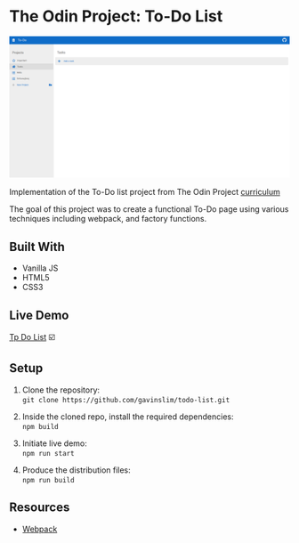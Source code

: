 # The Odin Project: To-Do List

<img src="image/frontpage.png" alt="about-page"/> 

Implementation of the To-Do list project from The Odin Project [curriculum](https://www.theodinproject.com/)

The goal of this project was to create a functional To-Do page using various techniques including webpack, and factory functions.

## Built With

- Vanilla JS
- HTML5
- CSS3

## Live Demo

[Tp Do List](http://gavinslim.com/todo-list/) :ballot_box_with_check:

## Setup

1. Clone the repository:<br>```git clone https://github.com/gavinslim/todo-list.git```

2. Inside the cloned repo, install the required dependencies:<br>```npm build```

3. Initiate live demo:<br>```npm run start```

4. Produce the distribution files:<br>```npm run build```

## Resources

- [Webpack](https://webpack.js.org/guides/getting-started/#using-a-configuration)
